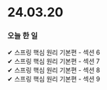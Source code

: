 # 24.03.20
### 오늘  한 일
✔ 스프링 핵심 원리 기본편 - 섹션 6 <br>
✔ 스프링 핵심 원리 기본편 - 섹션 7 <br>
✔ 스프링 핵심 원리 기본편 - 섹션 8 <br>
✔ 스프링 핵심 원리 기본편 - 섹션 9 <br>
